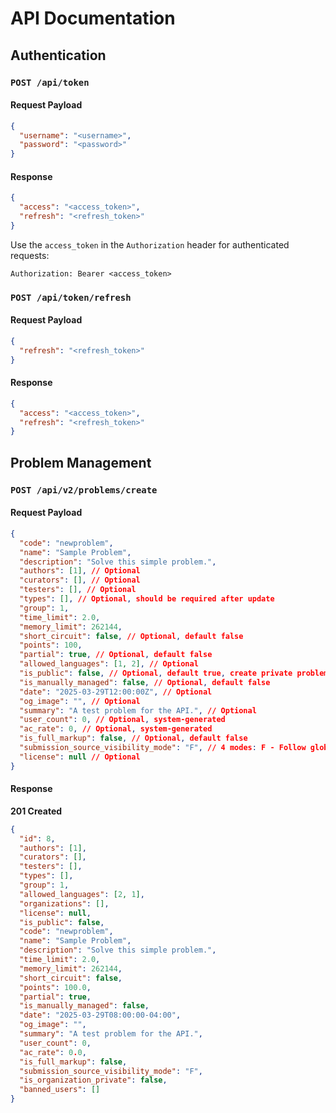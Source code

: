 # API Documentation

## Authentication

### `POST /api/token`

#### Request Payload

```json
{
  "username": "<username>",
  "password": "<password>"
}
```

#### Response

```json
{
  "access": "<access_token>",
  "refresh": "<refresh_token>"
}
```

Use the `access_token` in the `Authorization` header for authenticated requests:

```http
Authorization: Bearer <access_token>
```

### `POST /api/token/refresh`

#### Request Payload

```json
{
  "refresh": "<refresh_token>"
}
```

#### Response

```json
{
  "access": "<access_token>",
  "refresh": "<refresh_token>"
}
```

## Problem Management

### `POST /api/v2/problems/create`

#### Request Payload

```json
{
  "code": "newproblem",
  "name": "Sample Problem",
  "description": "Solve this simple problem.",
  "authors": [1], // Optional
  "curators": [], // Optional
  "testers": [], // Optional
  "types": [], // Optional, should be required after update
  "group": 1,
  "time_limit": 2.0,
  "memory_limit": 262144,
  "short_circuit": false, // Optional, default false
  "points": 100,
  "partial": true, // Optional, default false
  "allowed_languages": [1, 2], // Optional
  "is_public": false, // Optional, default true, create private problems permission required
  "is_manually_managed": false, // Optional, default false
  "date": "2025-03-29T12:00:00Z", // Optional
  "og_image": "", // Optional
  "summary": "A test problem for the API.", // Optional
  "user_count": 0, // Optional, system-generated
  "ac_rate": 0, // Optional, system-generated
  "is_full_markup": false, // Optional, default false
  "submission_source_visibility_mode": "F", // 4 modes: F - Follow global setting, A - Always visible, S - Visible if problem solved, O - Only own submissions
  "license": null // Optional
}
```

#### Response

**201 Created**

```json
{
  "id": 8,
  "authors": [1],
  "curators": [],
  "testers": [],
  "types": [],
  "group": 1,
  "allowed_languages": [2, 1],
  "organizations": [],
  "license": null,
  "is_public": false,
  "code": "newproblem",
  "name": "Sample Problem",
  "description": "Solve this simple problem.",
  "time_limit": 2.0,
  "memory_limit": 262144,
  "short_circuit": false,
  "points": 100.0,
  "partial": true,
  "is_manually_managed": false,
  "date": "2025-03-29T08:00:00-04:00",
  "og_image": "",
  "summary": "A test problem for the API.",
  "user_count": 0,
  "ac_rate": 0.0,
  "is_full_markup": false,
  "submission_source_visibility_mode": "F",
  "is_organization_private": false,
  "banned_users": []
}
```
